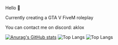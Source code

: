 Hello 👀

Currently creating a GTA V FiveM roleplay

You can contact me on discord: aklox

[![Anurag's GitHub stats](https://github-readme-stats.vercel.app/api?username=Aklox31)](https://github.com/anuraghazra/github-readme-stats)
![Top Langs](https://github-readme-stats.vercel.app/api/top-langs/?username=Aklox31&langs_count=8)
![Top Langs](https://github-readme-stats.vercel.app/api/top-langs/?username=Aklox31&hide_progress=true)
